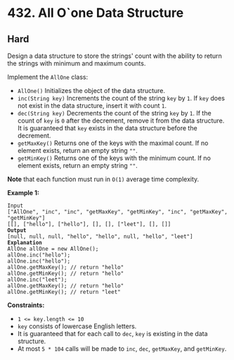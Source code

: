 # 432. All O\`one Data Structure

## Hard



Design a data structure to store the strings' count with the ability to return the strings with minimum and maximum counts.

Implement the `AllOne` class:

* `AllOne()` Initializes the object of the data structure.
* `inc(String key)` Increments the count of the string `key` by `1`. If `key` does not exist in the data structure, insert it with count `1`.
* `dec(String key)` Decrements the count of the string `key` by `1`. If the count of `key` is `0` after the decrement, remove it from the data structure. It is guaranteed that `key` exists in the data structure before the decrement.
* `getMaxKey()` Returns one of the keys with the maximal count. If no element exists, return an empty string `""`.
* `getMinKey()` Returns one of the keys with the minimum count. If no element exists, return an empty string `""`.

**Note** that each function must run in `O(1)` average time complexity.

&#x20;

**Example 1:**

<pre><code>Input
["AllOne", "inc", "inc", "getMaxKey", "getMinKey", "inc", "getMaxKey", "getMinKey"]
[[], ["hello"], ["hello"], [], [], ["leet"], [], []]
<strong>Output
</strong>[null, null, null, "hello", "hello", null, "hello", "leet"]
<strong>Explanation
</strong>AllOne allOne = new AllOne();
allOne.inc("hello");
allOne.inc("hello");
allOne.getMaxKey(); // return "hello"
allOne.getMinKey(); // return "hello"
allOne.inc("leet");
allOne.getMaxKey(); // return "hello"
allOne.getMinKey(); // return "leet"
</code></pre>

&#x20;

**Constraints:**

* `1 <= key.length <= 10`
* `key` consists of lowercase English letters.
* It is guaranteed that for each call to `dec`, `key` is existing in the data structure.
* At most `5 * 104` calls will be made to `inc`, `dec`, `getMaxKey`, and `getMinKey`.
